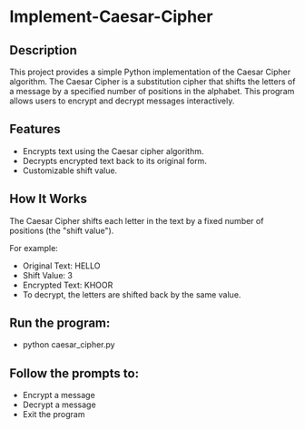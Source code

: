 # Implement-Caesar-Cipher

## Description

This project provides a simple Python implementation of the Caesar Cipher algorithm. The Caesar Cipher is a substitution cipher that shifts the letters of a message by a specified number of positions in the alphabet. This program allows users to encrypt and decrypt messages interactively.

## Features

- Encrypts text using the Caesar cipher algorithm.
- Decrypts encrypted text back to its original form.
- Customizable shift value.

## How It Works

The Caesar Cipher shifts each letter in the text by a fixed number of positions (the "shift value"). 

For example:

- Original Text: HELLO
- Shift Value: 3
- Encrypted Text: KHOOR
- To decrypt, the letters are shifted back by the same value.

## Run the program:

- python caesar_cipher.py

## Follow the prompts to:

- Encrypt a message
- Decrypt a message
- Exit the program
